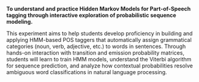 **To understand and practice Hidden Markov Models for Part-of-Speech tagging through interactive exploration of probabilistic sequence modeling.**

This experiment aims to help students develop proficiency in building and applying HMM-based POS taggers that automatically assign grammatical categories (noun, verb, adjective, etc.) to words in sentences. Through hands-on interaction with transition and emission probability matrices, students will learn to train HMM models, understand the Viterbi algorithm for sequence prediction, and analyze how contextual probabilities resolve ambiguous word classifications in natural language processing.
